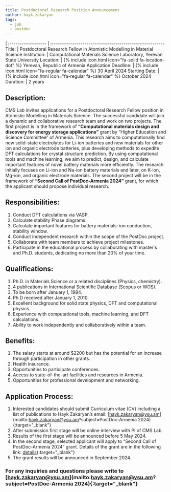 ```yaml
---
title: Postdoctoral Research Position Announcement
author: hayk-zakaryan
tags:
  - job
  - postdoc
---
```


| :------------------   | :-------------------------------------------------------
Title:                  | Postdoctoral Research Fellow in Atomistic Modelling in Material Science
Institution:            | Computational Materials Science Laboratory, Yerevan State University
Location:               | {% include icon.html icon="fa-solid fa-location-dot" %} Yerevan, Republic of Armenia
Application Deadline:   | {% include icon.html icon="fa-regular fa-calendar" %} 30 April 2024
Starting Date:          | {% include icon.html icon="fa-regular fa-calendar" %} October 2024
Duration:               | 2 years

## Description:
CMS Lab invites applications for a Postdoctoral Research Fellow position in Atomistic
Modelling in Materials Science. The successful candidate will join a dynamic and collaborative
research team and work on two projects. The first project is in the framework of
**“Computational materials design and discovery for energy storage applications”** grant by
“Higher Education and Science Committee” of Armenia. This research aims to computationally
find new solid-state electrolytes for Li-ion batteries and new materials for other ion and organic
electrode batteries, plus developing methods to expedite DFT calculations for crystal structure
prediction. By using computational tools and machine learning, we aim to predict, design, and
calculate important features of novel battery materials more efficiently. The research initially
focuses on Li-ion and Na-ion battery materials and later, on K-ion, Mg-ion, and organic
electrode materials.
The second project will be in the framework of **“Second Call of PostDoc-Armenia 2024”** grant,
for which the applicant should propose individual research.

## Responsibilities:

1. Conduct DFT calculations via VASP.
1. Calculate stability Phase diagrams.
1. Calculate important features for battery materials: ion conduction, stability window.
1. Conduct independent research within the scope of the PostDoc project.
1. Collaborate with team members to achieve project milestones.
1. Participate in the educational process by collaborating with master&#39;s and Ph.D. students, dedicating no more than 20% of your time.

## Qualifications:

1. Ph.D. in Materials Science or a related disciplines (Physics, chemistry).
1. 4 publications in International Scientific Database (Scopus or WOS).
1. To be born after January 1, 1984.
1. Ph.D received after January 1, 2010.
1. Excellent background for solid state physics, DFT and computational physics.
1. Experience with computational tools, machine learning, and DFT calculations.
1. Ability to work independently and collaboratively within a team.

## Benefits:
1. The salary starts at around $2200 but has the potential for an increase through
participation in other grants.
1. Health insurance.
1. Opportunities to participate conferences.
1. Access to state-of-the-art facilities and resources in Armenia.
1. Opportunities for professional development and networking.

## Application Process:
1. Interested candidates should submit Curriculum vitae (CV) including a list of
publications to Hayk Zakaryan’s email: [hayk.zakaryan@ysu.am](mailto:hayk.zakaryan@ysu.am?subject=PostDoc-Armenia 2024){:target="_blank"}
1. After submission first stage will be online interview with PI of CMS Lab.
1. Results of the first stage will be announced before 5 May 2024.
1. In the second stage, selected applicant will apply to “Second Call of PostDoc-Armenia
2024” grant. Details of the grant are in the following link: [details](http://hesc.am/files/POSTDOC-2-ENG.pdf){:target="_blank"}
1. The grant results will be announced in September 2024.

### For any inquiries and questions please write to [hayk.zakaryan@ysu.am](mailto:hayk.zakaryan@ysu.am?subject=PostDoc-Armenia 2024){:target="_blank"}
